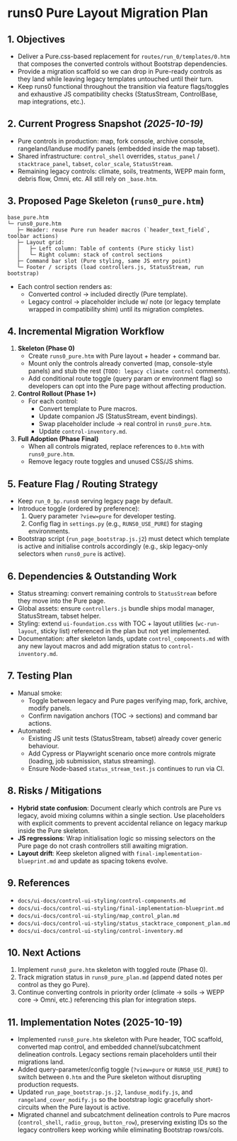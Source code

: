 # runs0 Pure Layout Migration Plan

## 1. Objectives
- Deliver a Pure.css-based replacement for `routes/run_0/templates/0.htm` that composes the converted controls without Bootstrap dependencies.
- Provide a migration scaffold so we can drop in Pure-ready controls as they land while leaving legacy templates untouched until their turn.
- Keep runs0 functional throughout the transition via feature flags/toggles and exhaustive JS compatibility checks (StatusStream, ControlBase, map integrations, etc.).

## 2. Current Progress Snapshot _(2025-10-19)_
- Pure controls in production: map, fork console, archive console, rangeland/landuse modify panels (embedded inside the map tabset).
- Shared infrastructure: `control_shell` overrides, `status_panel` / `stacktrace_panel`, `tabset`, `color_scale`, `StatusStream`.
- Remaining legacy controls: climate, soils, treatments, WEPP main form, debris flow, Omni, etc. All still rely on `_base.htm`.

## 3. Proposed Page Skeleton (`runs0_pure.htm`)
```
base_pure.htm
└─ runs0_pure.htm
   ├─ Header: reuse Pure run header macros (`header_text_field`, toolbar actions)
   ├─ Layout grid:
   │   ├─ Left column: Table of contents (Pure sticky list)
   │   └─ Right column: stack of control sections
   ├─ Command bar slot (Pure styling, same JS entry point)
   └─ Footer / scripts (load controllers.js, StatusStream, run bootstrap)
```
- Each control section renders as:
  - Converted control → included directly (Pure template).
  - Legacy control → placeholder include w/ note (or legacy template wrapped in compatibility shim) until its migration completes.

## 4. Incremental Migration Workflow
1. **Skeleton (Phase 0)**
   - Create `runs0_pure.htm` with Pure layout + header + command bar.
   - Mount only the controls already converted (map, console-style panels) and stub the rest (`TODO: legacy climate control` comments).
   - Add conditional route toggle (query param or environment flag) so developers can opt into the Pure page without affecting production.
2. **Control Rollout (Phase 1+)**
   - For each control:
     - Convert template to Pure macros.
     - Update companion JS (StatusStream, event bindings).
     - Swap placeholder include → real control in `runs0_pure.htm`.
     - Update `control-inventory.md`.
3. **Full Adoption (Phase Final)**
   - When all controls migrated, replace references to `0.htm` with `runs0_pure.htm`.
   - Remove legacy route toggles and unused CSS/JS shims.

## 5. Feature Flag / Routing Strategy
- Keep `run_0_bp.runs0` serving legacy page by default.
- Introduce toggle (ordered by preference):
  1. Query parameter `?view=pure` for developer testing.
  2. Config flag in `settings.py` (e.g., `RUNS0_USE_PURE`) for staging environments.
- Bootstrap script (`run_page_bootstrap.js.j2`) must detect which template is active and initialise controls accordingly (e.g., skip legacy-only selectors when `runs0_pure` is active).

## 6. Dependencies & Outstanding Work
- Status streaming: convert remaining controls to `StatusStream` before they move into the Pure page.
- Global assets: ensure `controllers.js` bundle ships modal manager, StatusStream, tabset helper.
- Styling: extend `ui-foundation.css` with TOC + layout utilities (`wc-run-layout`, sticky list) referenced in the plan but not yet implemented.
- Documentation: after skeleton lands, update `control_components.md` with any new layout macros and add migration status to `control-inventory.md`.

## 7. Testing Plan
- Manual smoke:
  - Toggle between legacy and Pure pages verifying map, fork, archive, modify panels.
  - Confirm navigation anchors (TOC -> sections) and command bar actions.
- Automated:
  - Existing JS unit tests (StatusStream, tabset) already cover generic behaviour.
  - Add Cypress or Playwright scenario once more controls migrate (loading, job submission, status streaming).
  - Ensure Node-based `status_stream_test.js` continues to run via CI.

## 8. Risks / Mitigations
- **Hybrid state confusion**: Document clearly which controls are Pure vs legacy, avoid mixing columns within a single section. Use placeholders with explicit comments to prevent accidental reliance on legacy markup inside the Pure skeleton.
- **JS regressions**: Wrap initialisation logic so missing selectors on the Pure page do not crash controllers still awaiting migration.
- **Layout drift**: Keep skeleton aligned with `final-implementation-blueprint.md` and update as spacing tokens evolve.

## 9. References
- `docs/ui-docs/control-ui-styling/control-components.md`
- `docs/ui-docs/control-ui-styling/final-implementation-blueprint.md`
- `docs/ui-docs/control-ui-styling/map_control_plan.md`
- `docs/ui-docs/control-ui-styling/status_stacktrace_component_plan.md`
- `docs/ui-docs/control-ui-styling/control-inventory.md`

## 10. Next Actions
1. Implement `runs0_pure.htm` skeleton with toggled route (Phase 0).
2. Track migration status in `runs0_pure_plan.md` (append dated notes per control as they go Pure).
3. Continue converting controls in priority order (climate → soils → WEPP core → Omni, etc.) referencing this plan for integration steps.

## 11. Implementation Notes (2025-10-19)
- Implemented `runs0_pure.htm` skeleton with Pure header, TOC scaffold, converted map control, and embedded channel/subcatchment delineation controls. Legacy sections remain placeholders until their migrations land.
- Added query-parameter/config toggle (`?view=pure` or `RUNS0_USE_PURE`) to switch between `0.htm` and the Pure skeleton without disrupting production requests.
- Updated `run_page_bootstrap.js.j2`, `landuse_modify.js`, and `rangeland_cover_modify.js` so the bootstrap logic gracefully short-circuits when the Pure layout is active.
- Migrated channel and subcatchment delineation controls to Pure macros (`control_shell`, `radio_group`, `button_row`), preserving existing IDs so the legacy controllers keep working while eliminating Bootstrap rows/cols.
